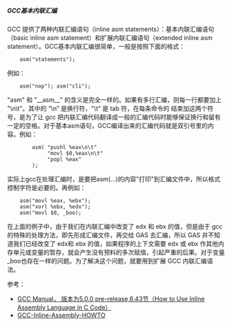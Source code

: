 
##### GCC基本内联汇编

GCC 提供了两种内联汇编语句（inline asm statements）：基本内联汇编语句（basic inline asm statement）和扩展内联汇编语句（extended inline asm statement）。GCC基本内联汇编很简单，一般是按照下面的格式：
	
        asm("statements");

例如：

        asm("nop"); asm("cli");
 
"asm" 和 "\_\_asm\_\_" 的含义是完全一样的。如果有多行汇编，则每一行都要加上 "\n\t"。其中的 “\n” 是换行符，"\t” 是 tab 符，在每条命令的 结束加这两个符号，是为了让 gcc 把内联汇编代码翻译成一般的汇编代码时能够保证换行和留有一定的空格。对于基本asm语句，GCC编译出来的汇编代码就是双引号里的内容。例如：
```
        asm( "pushl %eax\n\t"
             "movl $0,%eax\n\t"
             "popl %eax"
        );
```
实际上gcc在处理汇编时，是要把asm(...)的内容"打印"到汇编文件中，所以格式控制字符是必要的。再例如：
```
	asm("movl %eax, %ebx");
	asm("xorl %ebx, %edx");
	asm("movl $0, _boo);
```
在上面的例子中，由于我们在内联汇编中改变了 edx 和 ebx 的值，但是由于 gcc 的特殊的处理方法，即先形成汇编文件，再交给 GAS 去汇编，所以 GAS 并不知道我们已经改变了 edx和 ebx 的值，如果程序的上下文需要 edx 或 ebx 作其他内存单元或变量的暂存，就会产生没有预料的多次赋值，引起严重的后果。对于变量 _boo也存在一样的问题。为了解决这个问题，就要用到扩展 GCC 内联汇编语法。

参考：
- [GCC Manual， 版本为5.0.0 pre-release,6.43节（How to Use Inline Assembly Language in C Code）](https://gcc.gnu.org/onlinedocs/gcc.pdf)
- [GCC-Inline-Assembly-HOWTO](http://www.ibiblio.org/gferg/ldp/GCC-Inline-Assembly-HOWTO.html)

